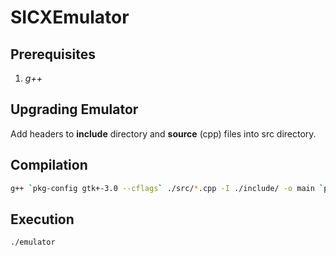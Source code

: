 # SICXEmulator

## Prerequisites
1. *g++*

## Upgrading Emulator
Add headers to **include** directory and **source** (cpp) files into src directory.
## Compilation
```bash
g++ `pkg-config gtk+-3.0 --cflags` ./src/*.cpp -I ./include/ -o main `pkg-config gtk+-3.0 --libs`
```
## Execution
```bash
./emulator
```